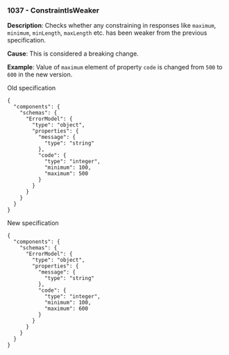 ### 1037 - ConstraintIsWeaker

**Description**: Checks whether any constraining in responses like `maximum`, `minimum`, `minLength`, `maxLength` etc. has been weaker from the previous specification.

**Cause**: This is considered a breaking change.

**Example**: Value of `maximum` element of property `code` is changed from `500` to `600` in the new version.

Old specification
```json5
{
  "components": {
    "schemas": {
      "ErrorModel": {
        "type": "object",
        "properties": {
          "message": {
            "type": "string"
          },
          "code": {
            "type": "integer",
            "minimum": 100,
            "maximum": 500
          }
        }
      }
    }
  }
}
```

New specification
```json5
{
  "components": {
    "schemas": {
      "ErrorModel": {
        "type": "object",
        "properties": {
          "message": {
            "type": "string"
          },
          "code": {
            "type": "integer",
            "minimum": 100,
            "maximum": 600
          }
        }
      }
    }
  }
}
```
